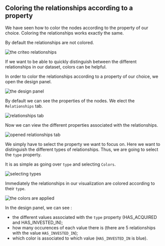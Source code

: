 ## Coloring the relationships according to a property

We have seen how to color the nodes according to the property of our choice. Coloring the relationships works exactly the same.

By default the relationships are not colored.

![the criteo relationships](https://dl.dropboxusercontent.com/s/ituxoqm9kkyf6fh/40.png?dl=0)

If we want to be able to quickly distinguish between the different relationships in our dataset, colors can be helpful.

In order to color the relationships according to a property of our choice, we open the design panel.

![the design panel](https://dl.dropboxusercontent.com/s/rcjf06pghdub3kc/41.png?dl=0)

By default we can see the properties of the nodes. We elect the ```Relationships``` tab.

![relationships tab](https://dl.dropboxusercontent.com/s/rse0rz97itwtlck/42.png?dl=0)

Now we can view the different properties associated with the relationships.

![opened relationships tab](https://dl.dropboxusercontent.com/s/iz6jcaav9k87thk/43.png?dl=0)

We simply have to select the property we want to focus on. Here we want to distinguish the different types of relationships. Thus, we are going to select the ```type``` property.

It is as simple as going over ```type``` and selecting ```Colors```.

![selecting types](https://dl.dropboxusercontent.com/s/n2jy9vh73faxg2j/44.png?dl=0)

Immediately the relationships in our visualization are colored according to their ```type```.

![the colors are applied](https://dl.dropboxusercontent.com/s/isb4ghghxw4fvbr/45.png?dl=0)

In the design panel, we can see :
* the different values associated with the ```type``` property (HAS_ACQUIRED and HAS_INVESTED_IN);
* how many occurences of each value there is (there are 5 relationships with the value ```HAS_INVESTED_IN```);
* which color is associated to which value (```HAS_INVESTED_IN``` is blue).
